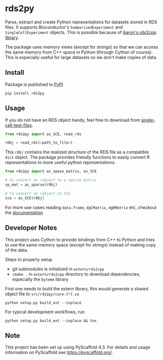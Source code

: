 # rds2py

Parse, extract and create Python representations for datasets stored in RDS files. It supports Bioconductor's `SummarizedExperiment` and `SingleCellExperiment` objects. This is possible because of [Aaron's rds2cpp library](https://github.com/LTLA/rds2cpp). 

The package uses memory views (except for strings) so that we can access the same memory from C++ space in Python (through Cython of course). This is especially useful for large datasets so we don't make copies of data.

## Install

Package is published to [PyPI](https://pypi.org/project/rds2py/)

```shell
pip install rds2py
```

## Usage

If you do not have an RDS object handy, feel free to download from [single-cell-test-files](https://github.com/jkanche/random-test-files/releases).

```python
from rds2py import as_SCE, read_rds

rObj = read_rds(<path_to_file>)
```

This `rObj` contains the realized structure of the RDS file as a compatible `dict` object. The package provides friendly functions to easily convert R representations to more useful python representations.

```python
from rds2py import as_spase_matrix, as_SCE

# to convert an robject to a sparse matrix
sp_mat = as_sparse(rObj)

# to convert an robject to SCE
sce = as_SCE(rObj)
```

For more use cases reading `data.frame`, `dgCMatrix`, `dgRMatrix` etc, checkout the [documentation](https://biocpy.github.io/rds2py/)


## Developer Notes

This project uses Cython to provide bindings from C++ to Python and tries to use the same memory space (except for strings) instead of making copy of the data.

Steps to properly setup

- git submodules is initialized in `extern/rds2cpp`
- `cmake .` in `extern/rds2cpp` directory to download dependencies, especially the `byteme` library

First one needs to build the extern library, this would generate a shared object file to `src/rds2py/core-[*].so`

```shell
python setup.py build_ext --inplace
```

For typical development workflows, run

```shell
python setup.py build_ext --inplace && tox
```


<!-- pyscaffold-notes -->

## Note

This project has been set up using PyScaffold 4.3. For details and usage
information on PyScaffold see https://pyscaffold.org/.
